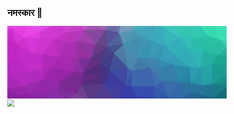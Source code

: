 ## नमस्कार 🙏
![image](https://github.com/Pr47eek/pr47eek/blob/master/Prateek%20Patel.gif)
![](https://komarev.com/ghpvc/?username=pr47eek)
